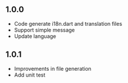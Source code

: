 ## 1.0.0
* Code generate i18n.dart and translation files
* Support simple message
* Update language 

## 1.0.1
* Improvements in file generation 
* Add unit test